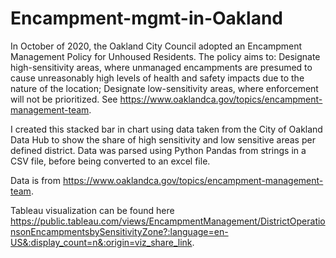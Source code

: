 # Encampment-mgmt-in-Oakland

In October of 2020, the Oakland City Council adopted an Encampment Management Policy for Unhoused Residents. The policy aims to: 
Designate high-sensitivity areas, where unmanaged encampments are presumed to cause unreasonably high levels of health and safety impacts due to the nature of the location;
Designate low-sensitivity areas, where enforcement will not be prioritized.
See https://www.oaklandca.gov/topics/encampment-management-team. 

I created this stacked bar in chart using data taken from the City of Oakland Data Hub to show the share of high sensitivity and low sensitive areas per defined district. Data was parsed using Python Pandas from strings in a CSV file, before being converted to an excel file. 

Data is from https://www.oaklandca.gov/topics/encampment-management-team. 

Tableau visualization can be found here https://public.tableau.com/views/EncampmentManagement/DistrictOperationsonEncampmentsbySensitivityZone?:language=en-US&:display_count=n&:origin=viz_share_link. 
